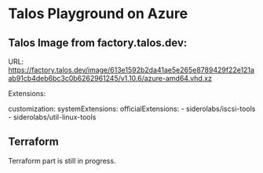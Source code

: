 # Talos Playground on Azure

## Talos Image from factory.talos.dev:
URL: https://factory.talos.dev/image/613e1592b2da41ae5e265e8789429f22e121aab91cb4deb6bc3c0b6262961245/v1.10.6/azure-amd64.vhd.xz

Extensions:

customization:
    systemExtensions:
        officialExtensions:
            - siderolabs/iscsi-tools
            - siderolabs/util-linux-tools


## Terraform

Terraform part is still in progress.

